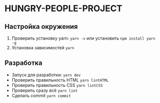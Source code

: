 # HUNGRY-PEOPLE-PROJECT

## Настройка окружения

1. Проверить установку yarn: `yarn -v` или установить `npm install yarn -g`
2. Установка зависимостей `yarn`

## Разработка

- Запуск для разработки: `yarn dev`
- Проверить правильность HTML `yarn lintHTML`
- Проверить правильность CSS `yarn lintCSS`
- Проверить сразу всё `yarn lint`
- Сделать commit `yarn commit`

